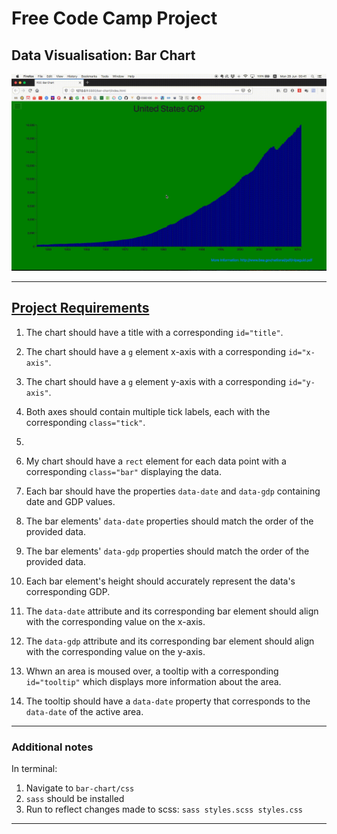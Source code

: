 # Free Code Camp Project
## Data Visualisation: Bar Chart

![Bar Chart gif](README/bar-chart.gif)

---

## [Project Requirements](https://www.freecodecamp.org/learn/data-visualization/data-visualization-projects/visualize-data-with-a-bar-chart)

1. The chart should have a title with a corresponding `id="title"`. 
   
2. The chart should have a `g` element x-axis with a corresponding `id="x-axis"`.
   
3. The chart should have a `g` element y-axis with a corresponding `id="y-axis"`.
   
4. Both axes should contain multiple tick labels, each with the corresponding `class="tick"`.
5. 
6. My chart should have a `rect` element for each data point with a corresponding `class="bar"` displaying the data.
   
7. Each bar should have the properties `data-date` and `data-gdp` containing date and GDP values.
   
8. The bar elements' `data-date` properties should match the order of the provided data.
   
9.  The bar elements' `data-gdp` properties should match the order of the provided data.
    
10. Each bar element's height should accurately represent the data's corresponding GDP.
    
11. The `data-date` attribute and its corresponding bar element should align with the corresponding value on the x-axis.
    
12. The `data-gdp` attribute and its corresponding bar element should align with the corresponding value on the y-axis.
    
13. Whwn an area is moused over, a tooltip with a corresponding `id="tooltip"` which displays more information about the area.
    
14. The tooltip should have a `data-date` property that corresponds to the `data-date` of the active area.

---

### Additional notes
In terminal:
1. Navigate to `bar-chart/css`
2. ```sass``` should be installed
3. Run to reflect changes made to scss:
    `sass styles.scss styles.css`

---
